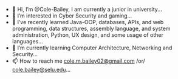 - 👋 Hi, I’m @Cole-Bailey, I am currently a junior in university...
- 👀 I’m interested in Cyber Security and gaming...
- 🌱 I’ve recently learned Java-OOP, databases, APIs, and web programming, data structures, assembly language, and system administration, Python, UX design, and some usage of other languages...
- 🌱 I’m currently learning Computer Architecture, Networking and Security...
- 📫 How to reach me cole.m.bailey02@gmail.com /or/ cole.bailey@selu.edu...


<!---
Cole-Bailey/Cole-Bailey is a ✨ special ✨ repository because its `README.md` (this file) appears on your GitHub profile.
You can click the Preview link to take a look at your changes.
--->
